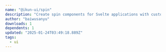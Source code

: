 ```yaml
---
name: "@ikun-ui/spin"
description: "Create spin components for Svelte applications with customizable styles."
author: "baiwusanyu"
downloads: 1
dependents: 1
updated: "2025-01-24T03:49:18.889Z"
tags: 
  - ui
---
```

